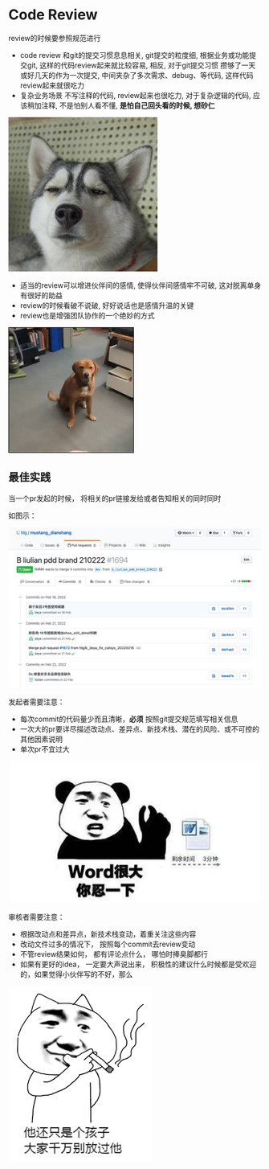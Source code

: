 # Code Review

review的时候要参照规范进行

- code review 和git的提交习惯息息相关, git提交的粒度细, 根据业务或功能提交git, 这样的代码review起来就比较容易, 相反, 对于git提交习惯 攒够了一天或好几天的作为一次提交, 中间夹杂了多次需求、debug、等代码, 这样代码review起来就很吃力
- 复杂业务场景 不写注释的代码, review起来也很吃力, 对于复杂逻辑的代码, 应该稍加注释, 不是怕别人看不懂, **是怕自己回头看的时候, 想砂仁**

![目光如炬](../resource/AOxW.jpeg)

- 适当的review可以增进伙伴间的感情, 使得伙伴间感情牢不可破, 这对脱离单身有很好的助益
- review的时候看破不说破, 好好说话也是感情升温的关键
- review也是增强团队协作的一个绝妙的方式

![团队协作](../resource/3pBY.gif)

## 最佳实践
当一个pr发起的时候， 将相关的pr链接发给或者告知相关的同时同时

如图示：

![gitEnterprise](../resource/pr.jpg)

发起者需要注意：
- 每次commit的代码量少而且清晰，**必须** 按照git提交规范填写相关信息
- 一次大的pr要详尽描述改动点、差异点、新技术栈、潜在的风险、或不可控的其他因素说明
- 单次pr不宜过大

![word很大](../resource/wordtoobig.png)

审核者需要注意：
- 根据改动点和差异点，新技术栈变动，着重关注这些内容
- 改动文件过多的情况下， 按照每个commit去review变动
- 不管review结果如何， 都有评论点什么， 哪怕时捧臭脚都行
- 如果有更好的idea， 一定要大声说出来， 积极性的建议什么时候都是受欢迎的，如果觉得小伙伴写的不好，那么

![justkid](../resource/justkid.png)
